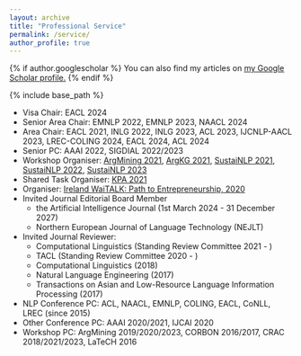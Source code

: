 ```yaml
---
layout: archive
title: "Professional Service"
permalink: /service/
author_profile: true
---
```


{% if author.googlescholar %}
  You can also find my articles on <u><a href="{{author.googlescholar}}">my Google Scholar profile</a>.</u>
{% endif %}

{% include base_path %}
- Visa Chair: EACL 2024  
- Senior Area Chair: EMNLP 2022, EMNLP 2023, NAACL 2024
- Area Chair: EACL 2021, INLG 2022, INLG 2023, ACL 2023, IJCNLP-AACL 2023, LREC-COLING 2024, EACL 2024, ACL 2024
- Senior PC: AAAI 2022, SIGDIAL 2022/2023
- Workshop Organiser: [ArgMining 2021](https://2021.argmining.org/), [ArgKG 2021](https://argkg21.argmining.org/), [SustaiNLP 2021](https://sites.google.com/view/sustainlp2021/home), [SustaiNLP 2022](https://sites.google.com/view/sustainlp2022), [SustaiNLP 2023](https://sites.google.com/view/sustainlp2023)  
- Shared Task Organiser: [KPA 2021](https://github.com/ibm/KPA_2021_shared_task)  
- Organiser: [Ireland WaiTALK: Path to Entrepreneurship, 2020](https://medium.com/womeninai/becoming-founders-and-ceos-path-to-entrepreneurship-waitalk-693f6e5671de)
- Invited Journal Editorial Board Member
  - the Artificial Intelligence Journal (1st March 2024 - 31 December 2027) 
  - Northern European Journal of Language Technology (NEJLT)
- Invited Journal Reviewer:  
  - Computational Linguistics (Standing Review Committee 2021 - )
  - TACL (Standing Review Committee 2020 - )
  - Computational Linguistics (2018)
  - Natural Language Engineering (2017)
  - Transactions on Asian and Low-Resource Language Information Processing (2017)  
- NLP Conference PC: ACL, NAACL, EMNLP, COLING, EACL, CoNLL, LREC (since 2015)  
- Other Conference PC: AAAI 2020/2021, IJCAI 2020  
- Workshop PC: ArgMining 2019/2020/2023, CORBON 2016/2017, CRAC 2018/2021/2023, LaTeCH 2016

